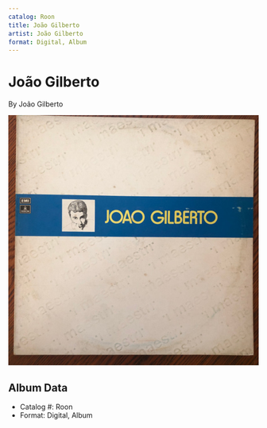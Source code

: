 ```yaml
---
catalog: Roon
title: João Gilberto
artist: João Gilberto
format: Digital, Album
---
```


# João Gilberto

By João Gilberto

![](../../assets/albumcovers/João_Gilberto-João_Gilberto.png)

## Album Data

- Catalog #: Roon
- Format: Digital, Album

